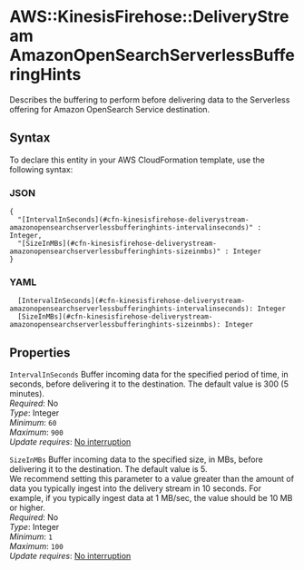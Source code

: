 # AWS::KinesisFirehose::DeliveryStream AmazonOpenSearchServerlessBufferingHints<a name="aws-properties-kinesisfirehose-deliverystream-amazonopensearchserverlessbufferinghints"></a>

Describes the buffering to perform before delivering data to the Serverless offering for Amazon OpenSearch Service destination\.

## Syntax<a name="aws-properties-kinesisfirehose-deliverystream-amazonopensearchserverlessbufferinghints-syntax"></a>

To declare this entity in your AWS CloudFormation template, use the following syntax:

### JSON<a name="aws-properties-kinesisfirehose-deliverystream-amazonopensearchserverlessbufferinghints-syntax.json"></a>

```
{
  "[IntervalInSeconds](#cfn-kinesisfirehose-deliverystream-amazonopensearchserverlessbufferinghints-intervalinseconds)" : Integer,
  "[SizeInMBs](#cfn-kinesisfirehose-deliverystream-amazonopensearchserverlessbufferinghints-sizeinmbs)" : Integer
}
```

### YAML<a name="aws-properties-kinesisfirehose-deliverystream-amazonopensearchserverlessbufferinghints-syntax.yaml"></a>

```
  [IntervalInSeconds](#cfn-kinesisfirehose-deliverystream-amazonopensearchserverlessbufferinghints-intervalinseconds): Integer
  [SizeInMBs](#cfn-kinesisfirehose-deliverystream-amazonopensearchserverlessbufferinghints-sizeinmbs): Integer
```

## Properties<a name="aws-properties-kinesisfirehose-deliverystream-amazonopensearchserverlessbufferinghints-properties"></a>

`IntervalInSeconds`  <a name="cfn-kinesisfirehose-deliverystream-amazonopensearchserverlessbufferinghints-intervalinseconds"></a>
Buffer incoming data for the specified period of time, in seconds, before delivering it to the destination\. The default value is 300 \(5 minutes\)\.  
*Required*: No  
*Type*: Integer  
*Minimum*: `60`  
*Maximum*: `900`  
*Update requires*: [No interruption](https://docs.aws.amazon.com/AWSCloudFormation/latest/UserGuide/using-cfn-updating-stacks-update-behaviors.html#update-no-interrupt)

`SizeInMBs`  <a name="cfn-kinesisfirehose-deliverystream-amazonopensearchserverlessbufferinghints-sizeinmbs"></a>
Buffer incoming data to the specified size, in MBs, before delivering it to the destination\. The default value is 5\.   
We recommend setting this parameter to a value greater than the amount of data you typically ingest into the delivery stream in 10 seconds\. For example, if you typically ingest data at 1 MB/sec, the value should be 10 MB or higher\.  
*Required*: No  
*Type*: Integer  
*Minimum*: `1`  
*Maximum*: `100`  
*Update requires*: [No interruption](https://docs.aws.amazon.com/AWSCloudFormation/latest/UserGuide/using-cfn-updating-stacks-update-behaviors.html#update-no-interrupt)